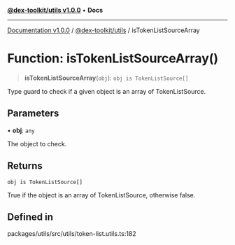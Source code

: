 [**@dex-toolkit/utils v1.0.0**](../README.md) • **Docs**

***

[Documentation v1.0.0](../../../packages.md) / [@dex-toolkit/utils](../README.md) / isTokenListSourceArray

# Function: isTokenListSourceArray()

> **isTokenListSourceArray**(`obj`): `obj is TokenListSource[]`

Type guard to check if a given object is an array of TokenListSource.

## Parameters

• **obj**: `any`

The object to check.

## Returns

`obj is TokenListSource[]`

True if the object is an array of TokenListSource, otherwise false.

## Defined in

packages/utils/src/utils/token-list.utils.ts:182
